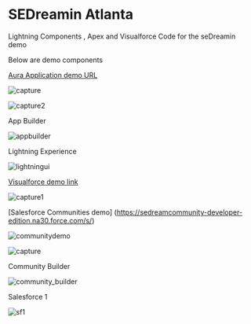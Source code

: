 # SEDreamin Atlanta
Lightning Components , Apex and Visualforce Code for the seDreamin demo 

<p> Below are demo components </p>

[Aura Application demo URL ](https://sedreambmo-dev-ed.lightning.force.com/c/SalesLeaderBoardApp.app)

![capture](https://cloud.githubusercontent.com/assets/2276156/12876744/96ee0c58-cdd4-11e5-86b6-f09f2dbc0e00.PNG)


![capture2](https://cloud.githubusercontent.com/assets/2276156/12876786/3df68430-cdd5-11e5-83df-5d3e09cb9092.PNG)

App Builder

![appbuilder](https://cloud.githubusercontent.com/assets/2276156/13589605/11a579de-e4a7-11e5-96b7-12cc2ef962b3.PNG)

Lightning Experience

![lightningui](https://cloud.githubusercontent.com/assets/2276156/13590193/dc9adc70-e4ab-11e5-87c8-a1344753f42d.PNG)

[Visualforce demo link  ](https://sedreambmo-dev-ed--c.na30.visual.force.com/apex/SalesLeaderBoard)

![capture1](https://cloud.githubusercontent.com/assets/2276156/12876763/df8080cc-cdd4-11e5-9493-57ff4d7b3ced.PNG)

[Salesforce Communities demo] (https://sedreamcommunity-developer-edition.na30.force.com/s/)

![communitydemo](https://cloud.githubusercontent.com/assets/2276156/13037184/757e4fe0-d349-11e5-979e-6ed42a618f4e.PNG)


![capture](https://cloud.githubusercontent.com/assets/2276156/13037190/930d1492-d349-11e5-98a8-2b26a5c49d84.PNG)

Community Builder

![community_builder](https://cloud.githubusercontent.com/assets/2276156/13589619/30d7a930-e4a7-11e5-9013-57a34da4ac57.PNG)

Salesforce 1


![sf1](https://cloud.githubusercontent.com/assets/2276156/13589629/468e8442-e4a7-11e5-9907-9b0d2acab64e.PNG)
